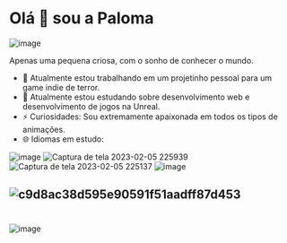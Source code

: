 # Olá 👋 sou a Paloma 

![image](https://user-images.githubusercontent.com/107015059/216853314-a6f3a959-fce5-4025-a8a9-2bdf00fb51e5.png)

Apenas uma pequena criosa, com o sonho de conhecer o mundo.

- 🔭 Atualmente estou trabalhando em um projetinho pessoal para um game indie de terror.
- 🌱 Atualmente estou estudando sobre desenvolvimento web e desenvolvimento de jogos na Unreal.
- ⚡ Curiosidades: Sou extremamente apaixonada em todos os tipos de animações.
- 🌐 Idiomas em estudo: 

![image](https://user-images.githubusercontent.com/107015059/216865351-ce2eb426-04a5-4a63-975a-38d84b9d5c74.png)
![Captura de tela 2023-02-05 225939](https://user-images.githubusercontent.com/107015059/216865368-3e6ccd83-9f20-4b93-ac3d-1e341ea50155.png)
![Captura de tela 2023-02-05 225137](https://user-images.githubusercontent.com/107015059/216865374-0f725838-c070-439f-ace5-6170db842c21.png)
![image](https://user-images.githubusercontent.com/107015059/216865545-70fafe3e-8d0a-4b54-9627-f2f9ef6ba0be.png)





## ![c9d8ac38d595e90591f51aadff87d453](https://user-images.githubusercontent.com/107015059/216854053-6d60b1a4-dbc1-47b4-b842-d3373de34219.gif)






# 
![image](https://user-images.githubusercontent.com/107015059/216854324-23341254-ea31-4c2e-bbc0-55315fc1dcfd.png)


<!--
**amora521/amora521** is a ✨ _special_ ✨ repository because its `README.md` (this file) appears on your GitHub profile.

Here are some ideas to get you started:

- 🔭 I’m currently working on ...
- 🌱 I’m currently learning ...
- 👯 I’m looking to collaborate on ...
- 🤔 I’m looking for help with ...
- 💬 Ask me about ...
- 📫 How to reach me: ...
- 😄 Pronouns: ...
- ⚡ Fun fact: ...
-->
